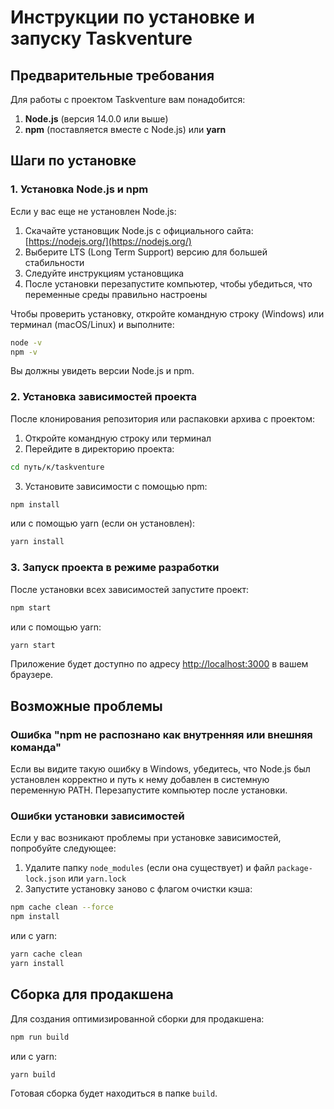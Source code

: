 # Инструкции по установке и запуску Taskventure

## Предварительные требования

Для работы с проектом Taskventure вам понадобится:

1. **Node.js** (версия 14.0.0 или выше)
2. **npm** (поставляется вместе с Node.js) или **yarn**

## Шаги по установке

### 1. Установка Node.js и npm

Если у вас еще не установлен Node.js:

1. Скачайте установщик Node.js с официального сайта: [https://nodejs.org/](https://nodejs.org/)
2. Выберите LTS (Long Term Support) версию для большей стабильности
3. Следуйте инструкциям установщика
4. После установки перезапустите компьютер, чтобы убедиться, что переменные среды правильно настроены

Чтобы проверить установку, откройте командную строку (Windows) или терминал (macOS/Linux) и выполните:

```bash
node -v
npm -v
```

Вы должны увидеть версии Node.js и npm.

### 2. Установка зависимостей проекта

После клонирования репозитория или распаковки архива с проектом:

1. Откройте командную строку или терминал
2. Перейдите в директорию проекта:

```bash
cd путь/к/taskventure
```

3. Установите зависимости с помощью npm:

```bash
npm install
```

или с помощью yarn (если он установлен):

```bash
yarn install
```

### 3. Запуск проекта в режиме разработки

После установки всех зависимостей запустите проект:

```bash
npm start
```

или с помощью yarn:

```bash
yarn start
```

Приложение будет доступно по адресу [http://localhost:3000](http://localhost:3000) в вашем браузере.

## Возможные проблемы

### Ошибка "npm не распознано как внутренняя или внешняя команда"

Если вы видите такую ошибку в Windows, убедитесь, что Node.js был установлен корректно и путь к нему добавлен в системную переменную PATH. Перезапустите компьютер после установки.

### Ошибки установки зависимостей

Если у вас возникают проблемы при установке зависимостей, попробуйте следующее:

1. Удалите папку `node_modules` (если она существует) и файл `package-lock.json` или `yarn.lock`
2. Запустите установку заново с флагом очистки кэша:

```bash
npm cache clean --force
npm install
```

или с yarn:

```bash
yarn cache clean
yarn install
```

## Сборка для продакшена

Для создания оптимизированной сборки для продакшена:

```bash
npm run build
```

или с yarn:

```bash
yarn build
```

Готовая сборка будет находиться в папке `build`. 
